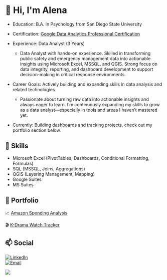 # 👋 Hi, I'm Alena

- Education: B.A. in Psychology from San Diego State University
- Certification: [Google Data Analytics Professional Certification](https://www.coursera.org/account/accomplishments/specialization/JURN534XVVX5)
- Experience: Data Analyst (3 Years)

    - Data Analyst with hands-on experience. Skilled in transforming public safety and emergency management data into actionable insights using Microsoft Excel, MSSQL, and QGIS. Strong focus on data integrity, reporting, and dashboard development to support decision-making in critical response environments.
- Career Goals: Actively building and expanding skills in data analysis and related technologies

    - Passionate about turning raw data into actionable insights and always eager to learn. I’m continuously expanding my skills to grow as a data analyst—especially in tools and areas I haven’t mastered yet.

- Currently:  Building dashboards and tracking projects, check out my portfolio section below.


## 🔧 Skills
- Microsoft Excel (PivotTables, Dashboards, Conditional Formatting, Formulas)
- SQL (MSSQL, Joins, Aggregations)
- QGIS (Layering Management, Mapping)
- Google Suites
- MS Suites

## 📂 Portfolio
📈 [Amazon Spending Analysis](https://1drv.ms/f/c/3054c51dff1e9a25/EiG0sDZ8FWZJleD9Tzrq0SwB-4XcaPrUmog_yfgbPHEVvw?e=E2dSSG)

🎬 [K-Drama Watch Tracker](https://1drv.ms/f/c/3054c51dff1e9a25/EjjnUlokVqFLiGmZPnnNwZcBIA_3gIKGyL5VsNoEtDMIBg?e=ByNaaw)

## 📫 Social
[![LinkedIn](https://img.shields.io/badge/LinkedIn-0077B5?style=flat&logo=linkedin&logoColor=white)](https://www.linkedin.com/in/alena-ngo)  
[![Email](https://img.shields.io/badge/Email-D14836?style=flat&logo=gmail&logoColor=white)](mailto:ngoalena415@gmail.com)

<!-- GitHub stats from https://github.com/anuraghazra/github-readme-stats -->
![](https://github-readme-stats.vercel.app/api?username=alenan95&theme=slateorange&hide_border=false&include_all_commits=true&count_private=true)<br/>
